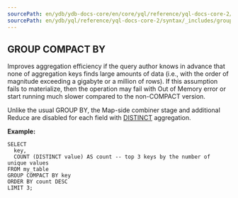 ```yaml
---
sourcePath: en/ydb/ydb-docs-core/en/core/yql/reference/yql-docs-core-2/syntax/_includes/group_by/compact.md
sourcePath: en/ydb/yql/reference/yql-docs-core-2/syntax/_includes/group_by/compact.md
---
```

## GROUP COMPACT BY

Improves aggregation efficiency if the query author knows in advance that none of aggregation keys finds large amounts of data (i.e., with the order of magnitude exceeding a gigabyte or a million of rows). If this assumption fails to materialize, then the operation may fail with Out of Memory error or start running much slower compared to the non-COMPACT version.

Unlike the usual GROUP BY, the Map-side combiner stage and additional Reduce are disabled for each field with [DISTINCT](#distinct) aggregation.

**Example:**
``` yql
SELECT
  key,
  COUNT (DISTINCT value) AS count -- top 3 keys by the number of unique values
FROM my_table
GROUP COMPACT BY key
ORDER BY count DESC
LIMIT 3;
```
